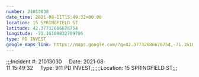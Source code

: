 ```yaml
---
number: 21013030
date_time: 2021-08-11T15:49:32+00:00
location: 15 SPRINGFIELD ST
latitude: 42.37732686678754
longitude: -71.16109832709706
type: PD INVEST
google_maps_link: https://maps.google.com/?q=42.37732686678754,-71.16109832709706
---
```


;;;Incident #: 21013030     Date: 2021‐08‐11 15:49:32     Type: 911 PD INVEST;;;;;;Location: 15 SPRINGFIELD ST;;;
